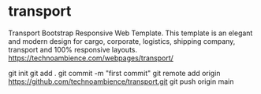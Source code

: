 # transport
Transport Bootstrap Responsive Web Template. This template is an elegant and modern design for cargo, corporate, logistics, shipping company, transport and 100% responsive layouts.  https://technoambience.com/webpages/transport/

git init
git add .
git commit -m "first commit"
git remote add origin https://github.com/technoambience/transport.git
git push origin main
